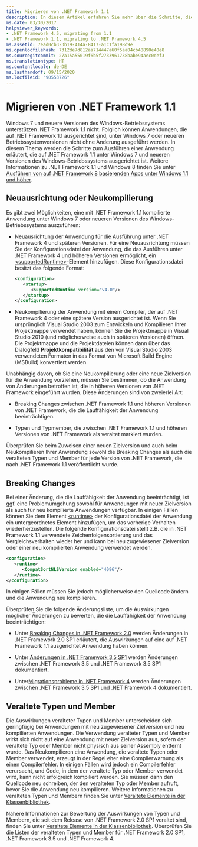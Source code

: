 ```yaml
---
title: Migrieren von .NET Framework 1.1
description: In diesem Artikel erfahren Sie mehr über die Schritte, die erforderlich sind, um eine Anwendung auszuführen, die mithilfe von .NET Framework 1.1 unter Windows 7 und höher kompiliert wurde.
ms.date: 03/30/2017
helpviewer_keywords:
- .NET Framework 4.5, migrating from 1.1
- .NET Framework 1.1, migrating to .NET Framework 4.5
ms.assetid: 7ead0cb3-3b19-414a-8417-a1c1fa198d9e
ms.openlocfilehash: 7312de7d812aa714447a60f5aa04cb48890e40e8
ms.sourcegitcommit: 27a15a55019f6b5f2733961738babe94aec0def3
ms.translationtype: HT
ms.contentlocale: de-DE
ms.lasthandoff: 09/15/2020
ms.locfileid: "90553726"
---
```

# <a name="migrate-from-the-net-framework-11"></a>Migrieren von .NET Framework 1.1

Windows 7 und neuere Versionen des Windows-Betriebssystems unterstützen .NET Framework 1.1 nicht. Folglich können Anwendungen, die auf .NET Framework 1.1 ausgerichtet sind, unter Windows 7 oder neueren Betriebssystemversionen nicht ohne Änderung ausgeführt werden. In diesem Thema werden die Schritte zum Ausführen einer Anwendung erläutert, die auf .NET Framework 1.1 unter Windows 7 und neueren Versionen des Windows-Betriebssystems ausgerichtet ist. Weitere Informationen zu .NET Framework 1.1 und Windows 8 finden Sie unter [Ausführen von auf .NET Framework 8 basierenden Apps unter Windows 1.1 und höher](../install/run-net-framework-1-1-apps.md).

## <a name="retarget-or-recompile"></a>Neuausrichtung oder Neukompilierung

Es gibt zwei Möglichkeiten, eine mit .NET Framework 1.1 kompilierte Anwendung unter Windows 7 oder neueren Versionen des Windows-Betriebssystems auszuführen:

- Neuausrichtung der Anwendung für die Ausführung unter .NET Framework 4 und späteren Versionen. Für eine Neuausrichtung müssen Sie der Konfigurationsdatei der Anwendung, die das Ausführen unter .NET Framework 4 und höheren Versionen ermöglicht, ein [\<supportedRuntime>](../configure-apps/file-schema/startup/supportedruntime-element.md)-Element hinzufügen. Diese Konfigurationsdatei besitzt das folgende Format:

    ```xml
    <configuration>
       <startup>
          <supportedRuntime version="v4.0"/>
       </startup>
    </configuration>
    ```

- Neukompilierung der Anwendung mit einem Compiler, der auf .NET Framework 4 oder eine spätere Version ausgerichtet ist. Wenn Sie ursprünglich Visual Studio 2003 zum Entwickeln und Kompilieren Ihrer Projektmappe verwendet haben, können Sie die Projektmappe in Visual Studio 2010 (und möglicherweise auch in späteren Versionen) öffnen. Die Projektmappe und die Projektdateien können dann über das Dialogfeld **Projektkompatibilität** aus den von Visual Studio 2003 verwendeten Formaten in das Format von Microsoft Build Engine (MSBuild) konvertiert werden.

Unabhängig davon, ob Sie eine Neukompilierung oder eine neue Zielversion für die Anwendung vorziehen, müssen Sie bestimmen, ob die Anwendung von Änderungen betroffen ist, die in höheren Versionen von .NET Framework eingeführt wurden. Diese Änderungen sind von zweierlei Art:

- Breaking Changes zwischen .NET Framework 1.1 und höheren Versionen von .NET Framework, die die Lauffähigkeit der Anwendung beeinträchtigen.

- Typen und Typmember, die zwischen .NET Framework 1.1 und höheren Versionen von .NET Framework als veraltet markiert wurden.

Überprüfen Sie beim Zuweisen einer neuen Zielversion und auch beim Neukompilieren Ihrer Anwendung sowohl die Breaking Changes als auch die veralteten Typen und Member für jede Version von .NET Framework, die nach .NET Framework 1.1 veröffentlicht wurde.

## <a name="breaking-changes"></a>Breaking Changes

Bei einer Änderung, die die Lauffähigkeit der Anwendung beeinträchtigt, ist ggf. eine Problemumgehung sowohl für Anwendungen mit neuer Zielversion als auch für neu kompilierte Anwendungen verfügbar. In einigen Fällen können Sie dem Element [\<runtime>](../configure-apps/file-schema/startup/supportedruntime-element.md) der Konfigurationsdatei der Anwendung ein untergeordnetes Element hinzufügen, um das vorherige Verhalten wiederherzustellen. Die folgende Konfigurationsdatei stellt z.B. die in .NET Framework 1.1 verwendete Zeichenfolgensortierung und das Vergleichsverhalten wieder her und kann bei neu zugewiesener Zielversion oder einer neu kompilierten Anwendung verwendet werden.

```xml
<configuration>
   <runtime>
      <CompatSortNLSVersion enabled="4096"/>
   </runtime>
</configuration>
```

In einigen Fällen müssen Sie jedoch möglicherweise den Quellcode ändern und die Anwendung neu kompilieren.

Überprüfen Sie die folgende Änderungsliste, um die Auswirkungen möglicher Änderungen zu bewerten, die die Lauffähigkeit der Anwendung beeinträchtigen:

- Unter [Breaking Changes in .NET Framework 2.0](/previous-versions/aa570326(v=msdn.10)) werden Änderungen in .NET Framework 2.0 SP1 erläutert, die Auswirkungen auf eine auf .NET Framework 1.1 ausgerichtet Anwendung haben können.

- Unter [Änderungen in .NET Framework 3.5 SP1](/previous-versions/dotnet/articles/dd310284(v=msdn.10)) werden Änderungen zwischen .NET Framework 3.5 und .NET Framework 3.5 SP1 dokumentiert.

- Unter[Migrationsprobleme in .NET Framework 4](net-framework-4-migration-issues.md) werden Änderungen zwischen .NET Framework 3.5 SP1 und .NET Framework 4 dokumentiert.

## <a name="obsolete-types-and-members"></a>Veraltete Typen und Member

Die Auswirkungen veralteter Typen und Member unterscheiden sich geringfügig bei Anwendungen mit neu zugewiesener Zielversion und neu kompilierten Anwendungen. Die Verwendung veralteter Typen und Member wirkt sich nicht auf eine Anwendung mit neuer Zielversion aus, sofern der veraltete Typ oder Member nicht physisch aus seiner Assembly entfernt wurde. Das Neukompilieren eine Anwendung, die veraltete Typen oder Member verwendet, erzeugt in der Regel eher eine Compilerwarnung als einen Compilerfehler. In einigen Fällen wird jedoch ein Compilerfehler verursacht, und Code, in dem der veraltete Typ oder Member verwendet wird, kann nicht erfolgreich kompiliert werden. Sie müssen dann den Quellcode neu schreiben, der den veralteten Typ oder Member aufruft, bevor Sie die Anwendung neu kompilieren. Weitere Informationen zu veralteten Typen und Membern finden Sie unter [Veraltete Elemente in der Klassenbibliothek](../whats-new/whats-obsolete.md).

Nähere Informationen zur Bewertung der Auswirkungen von Typen und Membern, die seit dem Release von .NET Framework 2.0 SP1 veraltet sind, finden Sie unter [Veraltete Elemente in der Klassenbibliothek](../whats-new/whats-obsolete.md). Überprüfen Sie die Listen der veralteten Typen und Member für .NET Framework 2.0 SP1, .NET Framework 3.5 und .NET Framework 4.
